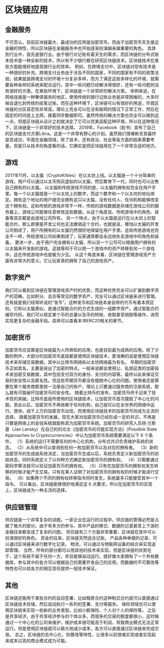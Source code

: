 # 区块链应用

## 金融服务

不可否认，目前区块链最大、最成功的应用是加密货币。而由于加密货币天生接近金融的特性，所以区块链在金融服务中也开始逐渐扮演越来越重要的角色。
具体到行业中，首先是银行业。由于银行对记账有着天生的需求，而区块链的分布式账本技术是一种全新的技术，所以有不少银行都在研究区块链技术。区块链技术在某些方面能很好地提高银行业的效率。
例如，在跨境支付中，区块链对现有技术是一种很好的补充。跨境支付业务由于涉及不同的国家，不同的国家有不同的政策法规，结果就是跨境支付的环境十分复杂多样，而为了满足这些多样化的环境，就需要各种各样的系统来配合运行。其中一些问题已经解决得很好，还有一些问题则没有很好的方案。在某些环境下，区块链是一个非常好的解决方案。
举例来说，在网络连接是一种奢侈服务的地区，使用传统的银行记账业务是非常困难的，大多时候会退化到传统的纸笔记账。而在这种环境下，区块链可以有很好的用途，毕竟区块链的分区容忍性非常高，理论上完全可以在没有联网的情况下正常工作，然后在固定的时间连上主网，接着同步数据即可。虽然传统的解决方案也完全可以做到这一点，但是区块链从设计之初就决定了它可以完美适配这种环境，所以在这种情况下，区块链是一个非常好的技术选择。
2019年，Facebook（脸书）宣布了自己的区块链支付方案Libra。这是一个非常有野心的计划。虽然我们很难断言其最终是否成功，毕竟在金融领域，除了技术，还有政治、社会等各方面的因素需要考量。但是只从技术的角度看的话，它确实是把区块链用在了一个非常合适的地方。

## 游戏

2017年11月，以太猫（CryptoKitties）在以太坊上线。以太猫是一个十分简单的游戏，用户可以通过以太币购买虚拟的以太猫，然后繁育下一代，同时也可以出售自己拥有的以太猫。
以太猫和传统游戏不同的是，以太猫的拥有权完全在用户手里。每一个以太猫就是一个以太坊上的数字，而这个数字和一个以太坊的地址绑定。拥有这个地址的用户就完全拥有这只以太猫，没有任何人、任何机构能够改变这个拥有权。这和传统的游戏非常不一样，传统的游戏数据是存储在游戏公司的服务器上，游戏公司能够任意修改这些数据。从这个角度说，传统游戏中的角色、装备等其实都是由游戏公司所有。
另一个特点，由于以太猫是运行在以太坊上的智能合约，那么即便是开发公司也无法撤销这个合约，也就是说，哪怕以太猫的开发公司倒闭了，用户所拥有的以太猫仍然很好地保留在用户手里。这和传统游戏也完全不一样，传统游戏公司如果倒闭了，玩家通常都会永远地失去游戏中的角色和装备。
更进一步，由于用户完全拥有以太猫，所以另一个公司可以根据用户拥有的以太猫来开发新的游戏。这就等同于可以把一个游戏中的资产转移到另一个游戏中。这在传统游戏中也是极为少见。
从这个角度来看，区块链在管理游戏资产方面有非常大的意义。它让玩家真的拥有了自己的游戏资产。

## 数字资产
我们可以看到区块链在管理游戏资产时的优势，而这种优势完全可以扩展到数字资产的范畴。比如积分、会员等常见的数字资产，完全可以通过区块链来进行管理。
还有就是我们经常听说的“发币”。这种发币和区块链本身自带的代币有着本质区别。它和以太猫类似，是通过智能合约的方式生成的一组数字资产。通过智能合约编写代码，我们可以规定某个币的总量以及币的转账、收取甚至销毁等操作，进而实现更复杂的金融手段。具体可以查看本书ERC20相关的章节。

## 加密货币

加密货币应该算是区块链最为人所熟知的应用，也是目前最为成熟的应用。除了少数的例外，大部分的加密货币底层都是使用区块链技术，更准确的说是使用区块链技术来存储交易数据。其中以比特币网络和以太坊网络最为有名。
早期的加密货币正如其名，主要是突出了加密的特点。一般来说都会使用公、私钥这类的加密技术来加密交易数据，其中包括支付双方的身份、支付的内容等。最终以此来保证交易的安全性以及匿名性。但这些早期货币都没有摆脱中心化的问题。使用者还是需要在某个服务商那里统一注册自己的账户，理论上只要通过服务商的注册系统，那么就有可能破坏加密货币的安全性。
随着比特币的发布，加密货币终于迎来了技术性的突破。比特币底层所使用的区块链技术，让加密货币首次摆脱了中心化的问题。至此以后，加密货币不再依赖于任何机构，自己就可以在全世界的网络中运行。很快，成千上万的加密货币出现，而使用区块链技术的加密货币则成为主流的选择。
随着加密货币的发展，现在大家对加密货币已经形成一定的共识，不再是只要是网络上的金钱系统就能称其为加密货币系统。加密货币的研究人员扬·兰斯基（Jan Lansky）在自己的的论文《加密货币的可能实现方法》（Possible State Approaches to Cryptocurrencies）中认为加密货币系统需要满足以下 6 个条件。
（1）系统的运行不需要任何的中心化机构，分布式共识负责维护系统的状态。
（2）从系统中可以查询到任何一枚加密货币以及对应的拥有者。
（3）新的加密货币的生成由系统决定，当加密货币生成以后，系统负责定义新加密货币的初始状态，同时系统定义了以何种方式确定新加密货币的拥有权。
（4）只需要通过密码学算法就可以验证加密货币的拥有权。
（5）只有在加密货币的拥有权发生转移的时候才能产生交易。只有在某人证明了对加密货币的拥有权的时候才能进行交易。
（6）如果两个不同的拥有权转移指令同时发生，系统最多只能接受其中一个指令。
可以看出，区块链能够很好地满足这 6 点要求，所以在加密货币的实现上，区块链成为一种主流的选择。

## 供应链管理
供应链是一个非常复杂的话题。一家企业在运行的过程中，供应链的管理必然是占据了极大的部分。由于有多方的参与，其中产品的移交、数据的记录甚至上下游的金融往来都变成了复杂的问题。
供应链有三个方面非常重要，区块链在其中可以扮演很好的角色。
资金的往来，区块链天然适合记账。
产品各种单据的记录，可以通过区块链来进行数字化记录。
物流，可以通过与物联网设备的结合来实现追踪管理。
当然，所有的部分都可以用其他的技术来实现，但是区块链的优势在于，这个系统不属于任何一方，并且能够自动运行。就好像大家拥有了一个共有数据库，参与其中的各方可以根据自己的需要开发自己的应用。而数据的不可篡改等特性也可以给各方的相互信任提供一层技术保证。

## 其他
区块链还能用于某些合约的自动签署，比如租房合约这种制式合约就可以直接通过区块链技术存储，然后自动执行一系列的签署、支付等服务。
保险领域也可以使用区块链来实现一些新的业务类型。比如小额保险、个人对个人的保险等。
之后是共享经济，由于共享经济参与的个体众多，而很多的交易的额度都很小，这时候通过一个中心化的公司来维护，维护成本很可能高于利润，导致商业模式无法正常运行。但是使用区块链就可以极大地减少成本，各方可以直接通过区块链来完成交易。
总之，区块链的去中心化、防篡改等特性，让很多以前很难实现或者实现起来成本过高的商业模式成为可能。
